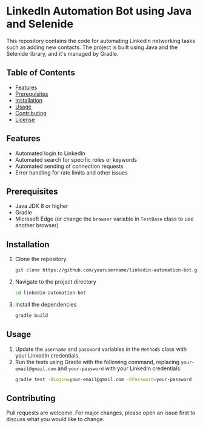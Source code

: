 # LinkedIn Automation Bot using Java and Selenide

This repository contains the code for automating LinkedIn networking tasks such as adding new contacts. The project is built using Java and the Selenide library, and it's managed by Gradle.

## Table of Contents

- [Features](#features)
- [Prerequisites](#prerequisites)
- [Installation](#installation)
- [Usage](#usage)
- [Contributing](#contributing)
- [License](#license)

## Features

- Automated login to LinkedIn
- Automated search for specific roles or keywords
- Automated sending of connection requests
- Error handling for rate limits and other issues

## Prerequisites

- Java JDK 8 or higher
- Gradle
- Microsoft Edge (or change the `browser` variable in `TestBase` class to use another browser)

## Installation

1. Clone the repository
    ```bash
    git clone https://github.com/yourusername/linkedin-automation-bot.git
    ```
2. Navigate to the project directory
    ```bash
    cd linkedin-automation-bot
    ```
3. Install the dependencies
    ```bash
    gradle build
    ```

## Usage

1. Update the `username` and `password` variables in the `Methods` class with your LinkedIn credentials.
2. Run the tests using Gradle with the following command, replacing `your-email@gmail.com` and `your-password` with your LinkedIn credentials:
    ```bash
    gradle test -DLogin=your-email@gmail.com -DPassword=your-password
    ```

## Contributing

Pull requests are welcome. For major changes, please open an issue first to discuss what you would like to change.
